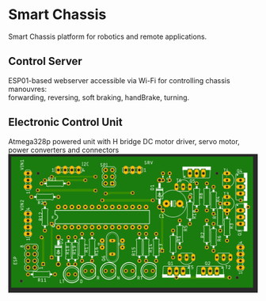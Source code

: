 # Smart Chassis
Smart Chassis platform for robotics and remote applications.  
## Control Server
ESP01-based webserver accessible via Wi-Fi for controlling chassis manouvres:  
forwarding, 
reversing,
soft braking, 
handBrake,
turning.

## Electronic Control Unit
Atmega328p powered unit with H bridge DC motor driver, servo motor, power converters and connectors  
![Alt text](eagle_pcb/manufacturing.png?raw=true "PCB on Eagle Autodesk")



